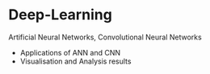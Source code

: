 # Deep-Learning
Artificial Neural Networks, Convolutional Neural Networks 

* Applications of ANN and CNN
* Visualisation and Analysis results 
